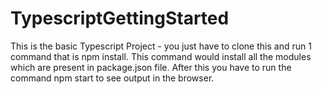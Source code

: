 # TypescriptGettingStarted
This is the basic Typescript Project - you just have to clone this and run 1 command that is npm install. This command would install all the modules which are present in package.json file. After this you have to run the command npm start to see output in the browser.
